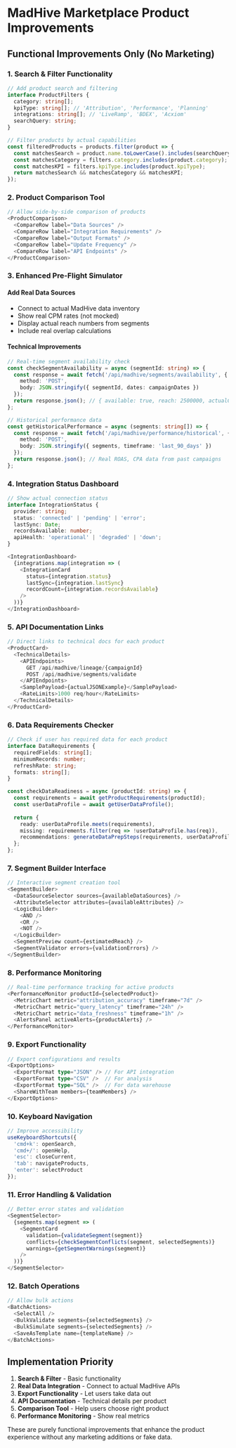 # MadHive Marketplace Product Improvements

## Functional Improvements Only (No Marketing)

### 1. **Search & Filter Functionality**
```typescript
// Add product search and filtering
interface ProductFilters {
  category: string[];
  kpiType: string[]; // 'Attribution', 'Performance', 'Planning'
  integrations: string[]; // 'LiveRamp', 'BDEX', 'Acxiom'
  searchQuery: string;
}

// Filter products by actual capabilities
const filteredProducts = products.filter(product => {
  const matchesSearch = product.name.toLowerCase().includes(searchQuery);
  const matchesCategory = filters.category.includes(product.category);
  const matchesKPI = filters.kpiType.includes(product.kpiType);
  return matchesSearch && matchesCategory && matchesKPI;
});
```

### 2. **Product Comparison Tool**
```typescript
// Allow side-by-side comparison of products
<ProductComparison>
  <CompareRow label="Data Sources" />
  <CompareRow label="Integration Requirements" />
  <CompareRow label="Output Formats" />
  <CompareRow label="Update Frequency" />
  <CompareRow label="API Endpoints" />
</ProductComparison>
```

### 3. **Enhanced Pre-Flight Simulator**

#### Add Real Data Sources
- Connect to actual MadHive data inventory
- Show real CPM rates (not mocked)
- Display actual reach numbers from segments
- Include real overlap calculations

#### Technical Improvements
```typescript
// Real-time segment availability check
const checkSegmentAvailability = async (segmentId: string) => {
  const response = await fetch('/api/madhive/segments/availability', {
    method: 'POST',
    body: JSON.stringify({ segmentId, dates: campaignDates })
  });
  return response.json(); // { available: true, reach: 2500000, actualCPM: 5.50 }
};

// Historical performance data
const getHistoricalPerformance = async (segments: string[]) => {
  const response = await fetch('/api/madhive/performance/historical', {
    method: 'POST',
    body: JSON.stringify({ segments, timeframe: 'last_90_days' })
  });
  return response.json(); // Real ROAS, CPA data from past campaigns
};
```

### 4. **Integration Status Dashboard**
```typescript
// Show actual connection status
interface IntegrationStatus {
  provider: string;
  status: 'connected' | 'pending' | 'error';
  lastSync: Date;
  recordsAvailable: number;
  apiHealth: 'operational' | 'degraded' | 'down';
}

<IntegrationDashboard>
  {integrations.map(integration => (
    <IntegrationCard
      status={integration.status}
      lastSync={integration.lastSync}
      recordCount={integration.recordsAvailable}
    />
  ))}
</IntegrationDashboard>
```

### 5. **API Documentation Links**
```typescript
// Direct links to technical docs for each product
<ProductCard>
  <TechnicalDetails>
    <APIEndpoints>
      GET /api/madhive/lineage/{campaignId}
      POST /api/madhive/segments/validate
    </APIEndpoints>
    <SamplePayload>{actualJSONExample}</SamplePayload>
    <RateLimits>1000 req/hour</RateLimits>
  </TechnicalDetails>
</ProductCard>
```

### 6. **Data Requirements Checker**
```typescript
// Check if user has required data for each product
interface DataRequirements {
  requiredFields: string[];
  minimumRecords: number;
  refreshRate: string;
  formats: string[];
}

const checkDataReadiness = async (productId: string) => {
  const requirements = await getProductRequirements(productId);
  const userDataProfile = await getUserDataProfile();
  
  return {
    ready: userDataProfile.meets(requirements),
    missing: requirements.filter(req => !userDataProfile.has(req)),
    recommendations: generateDataPrepSteps(requirements, userDataProfile)
  };
};
```

### 7. **Segment Builder Interface**
```typescript
// Interactive segment creation tool
<SegmentBuilder>
  <DataSourceSelector sources={availableDataSources} />
  <AttributeSelector attributes={availableAttributes} />
  <LogicBuilder>
    <AND />
    <OR />
    <NOT />
  </LogicBuilder>
  <SegmentPreview count={estimatedReach} />
  <SegmentValidator errors={validationErrors} />
</SegmentBuilder>
```

### 8. **Performance Monitoring**
```typescript
// Real-time performance tracking for active products
<PerformanceMonitor productId={selectedProduct}>
  <MetricChart metric="attribution_accuracy" timeframe="7d" />
  <MetricChart metric="query_latency" timeframe="24h" />
  <MetricChart metric="data_freshness" timeframe="1h" />
  <AlertsPanel activeAlerts={productAlerts} />
</PerformanceMonitor>
```

### 9. **Export Functionality**
```typescript
// Export configurations and results
<ExportOptions>
  <ExportFormat type="JSON" /> // For API integration
  <ExportFormat type="CSV" />  // For analysis
  <ExportFormat type="SQL" />  // For data warehouse
  <ShareWithTeam members={teamMembers} />
</ExportOptions>
```

### 10. **Keyboard Navigation**
```typescript
// Improve accessibility
useKeyboardShortcuts({
  'cmd+k': openSearch,
  'cmd+/': openHelp,
  'esc': closeCurrent,
  'tab': navigateProducts,
  'enter': selectProduct
});
```

### 11. **Error Handling & Validation**
```typescript
// Better error states and validation
<SegmentSelector>
  {segments.map(segment => (
    <SegmentCard
      validation={validateSegment(segment)}
      conflicts={checkSegmentConflicts(segment, selectedSegments)}
      warnings={getSegmentWarnings(segment)}
    />
  ))}
</SegmentSelector>
```

### 12. **Batch Operations**
```typescript
// Allow bulk actions
<BatchActions>
  <SelectAll />
  <BulkValidate segments={selectedSegments} />
  <BulkSimulate segments={selectedSegments} />
  <SaveAsTemplate name={templateName} />
</BatchActions>
```

## Implementation Priority

1. **Search & Filter** - Basic functionality
2. **Real Data Integration** - Connect to actual MadHive APIs
3. **Export Functionality** - Let users take data out
4. **API Documentation** - Technical details per product
5. **Comparison Tool** - Help users choose right product
6. **Performance Monitoring** - Show real metrics

These are purely functional improvements that enhance the product experience without any marketing additions or fake data.